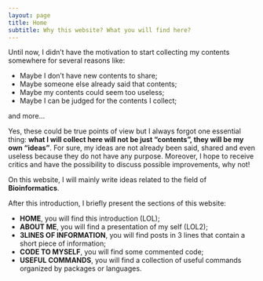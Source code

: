 ```yaml
---
layout: page
title: Home
subtitle: Why this website? What you will find here?
---
```


Until now, I didn’t have the motivation to start collecting my contents somewhere for several reasons like:

- Maybe I don’t have new contents to share;
- Maybe someone else already said that contents;
- Maybe my contents could seem too useless;
- Maybe I can be judged for the contents I collect;

and more…

Yes, these could be true points of view but I always forgot one essential thing: **what I will collect here will not be just “contents”, they will be my own “ideas”**.
For sure, my ideas are not already been said, shared and even useless because they do not have any purpose. Moreover, I hope to receive critics and have the possibility to discuss possible improvements, why not!

On this website, I will mainly write ideas related to the field of **Bioinformatics**.

After this introduction, I briefly present the sections of this website:

- **HOME**, you will find this introduction (LOL);
- **ABOUT ME**, you will find a presentation of my self (LOL2);
- **3LINES OF INFORMATION**, you will find posts in 3 lines that contain a short piece of information;
- **CODE TO MYSELF**, you will find some commented code;
- **USEFUL COMMANDS**, you will find a collection of useful commands organized by packages or languages.
